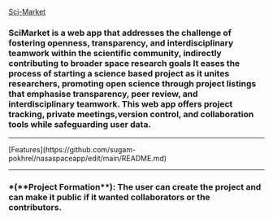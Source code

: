 [Sci-Market](https://github.com/sugam-pokhrel/nasaspaceapp/edit/main/README.md)
<h3> SciMarket is a web app that addresses the challenge of fostering openness, transparency, and interdisciplinary teamwork within the scientific community, indirectly contributing to broader space research goals It eases the process of starting a science based project as it unites researchers, promoting open science through project listings that emphasise transparency, peer review, and interdisciplinary teamwork. This web app offers project tracking, private meetings,version control, and collaboration tools while safeguarding user data.</h3>
<hr>
[Features](https://github.com/sugam-pokhrel/nasaspaceapp/edit/main/README.md)
<hr>
<h3>*(**Project Formation**): The user can create the project and can make it public if it wanted collaborators or the contributors. 

